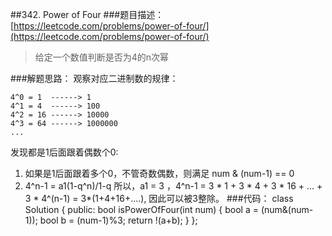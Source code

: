 ##342. Power of Four
###题目描述：[https://leetcode.com/problems/power-of-four/](https://leetcode.com/problems/power-of-four/)
> 给定一个数值判断是否为4的n次幂

###解题思路：
观察对应二进制数的规律：

    4^0 = 1  ------> 1
    4^1 = 4  ------> 100
    4^2 = 16 ------> 10000
    4^3 = 64 ------> 1000000
    ...
发现都是1后面跟着偶数个0:    
1. 如果是1后面跟着多个0，不管奇数偶数，则满足 num & (num-1) == 0    
2. 4^n-1 = a1(1-q^n)/1-q 所以，a1 = 3 ，4^n-1 = 3 * 1 + 3 * 4 + 3 * 16 + ... + 3 * 4^(n-1) = 3*(1+4+16+....), 因此可以被3整除。
###代码：
	class Solution {
	public:
	    bool isPowerOfFour(int num) {
	        bool a = (num&(num-1));
	        bool b = (num-1)%3;
	        return !(a+b);
	    }
	};
